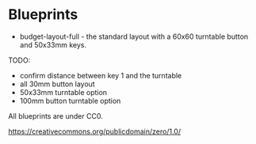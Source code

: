 # Blueprints

* budget-layout-full - the standard layout with a 60x60 turntable button and 50x33mm keys.

TODO:

* confirm distance between key 1 and the turntable
* all 30mm button layout
* 50x33mm turntable option
* 100mm button turntable option

All blueprints are under CC0.

https://creativecommons.org/publicdomain/zero/1.0/

